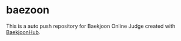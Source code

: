 # baezoon
This is a auto push repository for Baekjoon Online Judge created with [BaekjoonHub](https://github.com/BaekjoonHub/BaekjoonHub).
